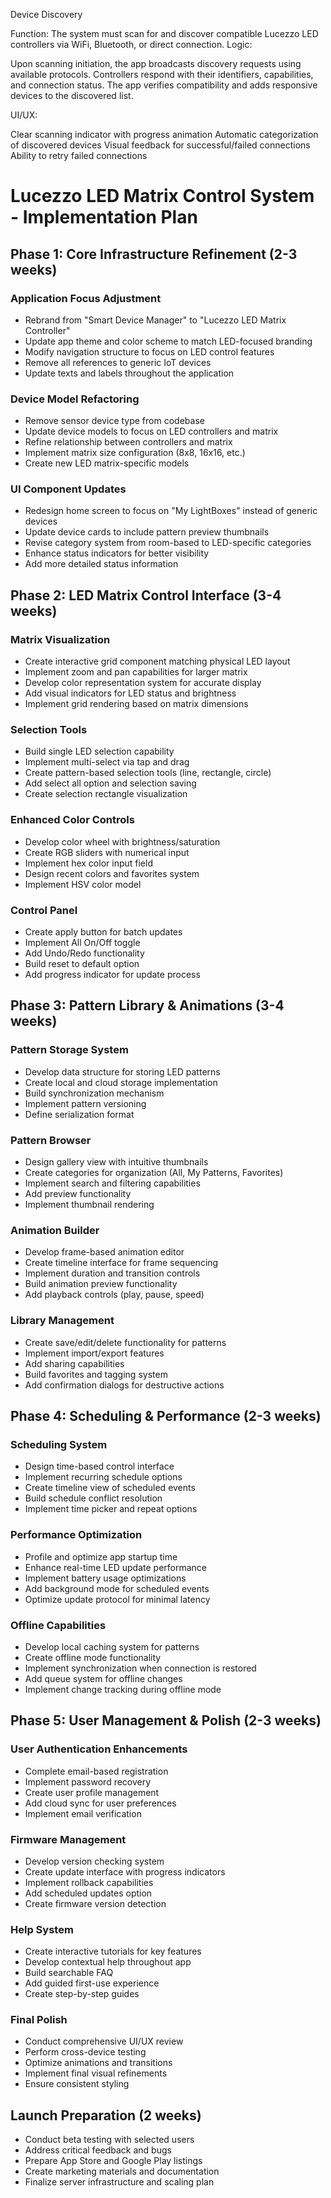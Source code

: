 
Device Discovery

Function: The system must scan for and discover compatible Lucezzo LED controllers via WiFi, Bluetooth, or direct connection.
Logic:

Upon scanning initiation, the app broadcasts discovery requests using available protocols.
Controllers respond with their identifiers, capabilities, and connection status.
The app verifies compatibility and adds responsive devices to the discovered list.


UI/UX:

Clear scanning indicator with progress animation
Automatic categorization of discovered devices
Visual feedback for successful/failed connections
Ability to retry failed connections










# Lucezzo LED Matrix Control System - Implementation Plan

## Phase 1: Core Infrastructure Refinement (2-3 weeks)

### Application Focus Adjustment
- Rebrand from "Smart Device Manager" to "Lucezzo LED Matrix Controller"
- Update app theme and color scheme to match LED-focused branding
- Modify navigation structure to focus on LED control features
- Remove all references to generic IoT devices
- Update texts and labels throughout the application

### Device Model Refactoring
- Remove sensor device type from codebase
- Update device models to focus on LED controllers and matrix
- Refine relationship between controllers and matrix
- Implement matrix size configuration (8x8, 16x16, etc.)
- Create new LED matrix-specific models

### UI Component Updates
- Redesign home screen to focus on "My LightBoxes" instead of generic devices
- Update device cards to include pattern preview thumbnails
- Revise category system from room-based to LED-specific categories
- Enhance status indicators for better visibility
- Add more detailed status information

## Phase 2: LED Matrix Control Interface (3-4 weeks)

### Matrix Visualization
- Create interactive grid component matching physical LED layout
- Implement zoom and pan capabilities for larger matrix
- Develop color representation system for accurate display
- Add visual indicators for LED status and brightness
- Implement grid rendering based on matrix dimensions

### Selection Tools
- Build single LED selection capability
- Implement multi-select via tap and drag
- Create pattern-based selection tools (line, rectangle, circle)
- Add select all option and selection saving
- Create selection rectangle visualization

### Enhanced Color Controls
- Develop color wheel with brightness/saturation
- Create RGB sliders with numerical input
- Implement hex color input field
- Design recent colors and favorites system
- Implement HSV color model

### Control Panel
- Create apply button for batch updates
- Implement All On/Off toggle
- Add Undo/Redo functionality
- Build reset to default option
- Add progress indicator for update process

## Phase 3: Pattern Library & Animations (3-4 weeks)

### Pattern Storage System
- Develop data structure for storing LED patterns
- Create local and cloud storage implementation
- Build synchronization mechanism
- Implement pattern versioning
- Define serialization format

### Pattern Browser
- Design gallery view with intuitive thumbnails
- Create categories for organization (All, My Patterns, Favorites)
- Implement search and filtering capabilities
- Add preview functionality
- Implement thumbnail rendering

### Animation Builder
- Develop frame-based animation editor
- Create timeline interface for frame sequencing
- Implement duration and transition controls
- Build animation preview functionality
- Add playback controls (play, pause, speed)

### Library Management
- Create save/edit/delete functionality for patterns
- Implement import/export features
- Add sharing capabilities
- Build favorites and tagging system
- Add confirmation dialogs for destructive actions

## Phase 4: Scheduling & Performance (2-3 weeks)

### Scheduling System
- Design time-based control interface
- Implement recurring schedule options
- Create timeline view of scheduled events
- Build schedule conflict resolution
- Implement time picker and repeat options

### Performance Optimization
- Profile and optimize app startup time
- Enhance real-time LED update performance
- Implement battery usage optimizations
- Add background mode for scheduled events
- Optimize update protocol for minimal latency

### Offline Capabilities
- Develop local caching system for patterns
- Create offline mode functionality
- Implement synchronization when connection is restored
- Add queue system for offline changes
- Implement change tracking during offline mode

## Phase 5: User Management & Polish (2-3 weeks)

### User Authentication Enhancements
- Complete email-based registration
- Implement password recovery
- Create user profile management
- Add cloud sync for user preferences
- Implement email verification

### Firmware Management
- Develop version checking system
- Create update interface with progress indicators
- Implement rollback capabilities
- Add scheduled updates option
- Create firmware version detection

### Help System
- Create interactive tutorials for key features
- Develop contextual help throughout app
- Build searchable FAQ
- Add guided first-use experience
- Create step-by-step guides

### Final Polish
- Conduct comprehensive UI/UX review
- Perform cross-device testing
- Optimize animations and transitions
- Implement final visual refinements
- Ensure consistent styling

## Launch Preparation (2 weeks)
- Conduct beta testing with selected users
- Address critical feedback and bugs
- Prepare App Store and Google Play listings
- Create marketing materials and documentation
- Finalize server infrastructure and scaling plan


